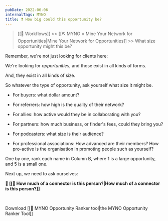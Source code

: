 ```yaml
---
pubDate: 2022-06-06
internalTags: MYNO
title: ❓ How big could this opportunity be?
---
```


> [[🔁 Workflows]] >> [[⛏️ MYNO = Mine Your Network for Opportunities|Mine Your Network for Opportunities]] >> What size opportunity might this be?

Remember, we're not just looking for clients here:

We're looking for _opportunities_, and those exist in all kinds of forms.

And, they exist in all kinds of size.

So whatever the type of opportunity, ask yourself what size it might be.

- For buyers: what dollar amount?

- For referrers: how high is the quality of their network?

- For allies: how active would they be in collaborating with you?

- For partners: how much business, or finder's fees, could they bring you?

- For podcasters: what size is their audience?

- For professional associations: How advanced are their members? How pro-active is the organisation in promoting people such as yourself?

One by one, rank each name in Column B, where 1 is a large opportunity, and 5 is a small one.

Next up, we need to ask ourselves:

**🔌 [[🔌 How much of a connector is this person?|How much of a connector is this person?]]**

<br />

Download [[🔧 MYNO Opportunity Ranker tool|the MYNO Opportunity Ranker Tool]]
